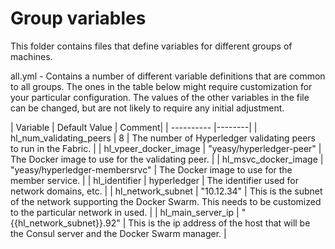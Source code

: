 # Group variables

This folder contains files that define variables for different groups of machines.

all.yml - Contains a number of different variable definitions that are common to all groups.  The ones in the table below might require customization for your particular configuration.  The values of the other variables in the file can be changed, but are not likely to require any initial adjustment.


| Variable | Default Value | Comment|
| ---------- |--------|
| hl\_num\_validating_peers   |  8   | The number of Hyperledger validating peers to run in the Fabric. |
| hl\_vpeer\_docker_image     | "yeasy/hyperledger-peer" | The Docker image to use for the validating peer. | 
| hl\_msvc\_docker_image      | "yeasy/hyperledger-membersrvc" | The Docker image to use for the member service.  |
| hl\_identifier               | hyperledger | The identifier used for network domains, etc. |
| hl\_network\_subnet           | "10.12.34"  | This is the subnet of the network supporting the Docker Swarm.  This needs to be customized to the particular network in used. |
| hl\_main\_server\_ip           | "{{hl_network_subnet}}.92"  |  This is the ip address of the host that will be the Consul server and the Docker Swarm manager. |
 
